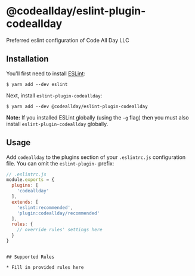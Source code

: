 # @codeallday/eslint-plugin-codeallday

Preferred eslint configuration of Code All Day LLC

## Installation

You'll first need to install [ESLint](http://eslint.org):

```
$ yarn add --dev eslint
```

Next, install `eslint-plugin-codeallday`:

```
$ yarn add --dev @codeallday/eslint-plugin-codeallday
```

**Note:** If you installed ESLint globally (using the `-g` flag) then you must also install `eslint-plugin-codeallday` globally.

## Usage

Add `codeallday` to the plugins section of your `.eslintrc.js` configuration file. You can omit the `eslint-plugin-` prefix:

```javascript
// .eslintrc.js
module.exports = {
  plugins: [
    'codeallday'
  ],
  extends: [
    'eslint:recommended',
    'plugin:codeallday/recommended'
  ],
  rules: {
    // override rules' settings here
  }
}
```
```

## Supported Rules

* Fill in provided rules here





